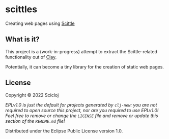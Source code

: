 # scittles

Creating web pages using [Scittle](https://github.com/babashka/scittle)

## What is it?

This project is a (work-in-progress) attempt to extract the Scittle-related functionality out of [Clay](https://github.com/scicloj/clay).

Potentially, it can become a tiny library for the creation of static web pages.

## License

Copyright © 2022 Scicloj

_EPLv1.0 is just the default for projects generated by `clj-new`: you are not_
_required to open source this project, nor are you required to use EPLv1.0!_
_Feel free to remove or change the `LICENSE` file and remove or update this_
_section of the `README.md` file!_

Distributed under the Eclipse Public License version 1.0.
